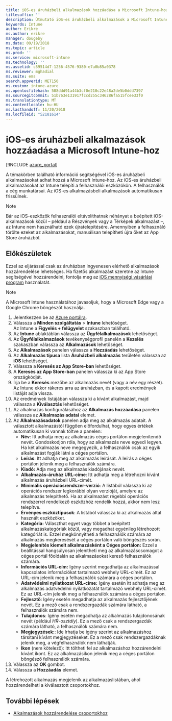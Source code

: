 ```yaml
---
title: iOS-es áruházbeli alkalmazások hozzáadása a Microsoft Intune-hoz
titlesuffix: ''
description: Útmutató iOS-es áruházbeli alkalmazások a Microsoft Intune-ba való hozzáadásához.
keywords: Intune
author: Erikre
ms.author: erikre
manager: dougeby
ms.date: 09/19/2018
ms.topic: article
ms.prod: ''
ms.service: microsoft-intune
ms.technology: ''
ms.assetid: c59514d7-1256-4576-9380-e7a0b85a0378
ms.reviewer: mghadial
ms.suite: ems
search.appverid: MET150
ms.custom: intune-azure
ms.openlocfilehash: 508ddd91a44b3cf0e210c22e48a2de5b0ddd7397
ms.sourcegitcommit: 51b763e131917fccd255c346286fa515fcee33f0
ms.translationtype: MT
ms.contentlocale: hu-HU
ms.lasthandoff: 11/20/2018
ms.locfileid: "52181614"
---
```

# <a name="add-ios-store-apps-to-microsoft-intune"></a>iOS-es áruházbeli alkalmazások hozzáadása a Microsoft Intune-hoz

[!INCLUDE [azure_portal](./includes/azure_portal.md)]

A témakörben található információ segítségével iOS-es áruházbeli alkalmazásokat adhat hozzá a Microsoft Intune-hoz. Az iOS-es áruházbeli alkalmazásokat az Intune telepíti a felhasználói eszközökön. A felhasználók a cég munkatársai. Az iOS-es alkalmazásbeli alkalmazások automatikusan frissülnek.

>[!NOTE]
>Bár az iOS-eszközök felhasználói eltávolíthatnak néhányat a beépített iOS-alkalmazások közül – például a Részvények vagy a Térképek alkalmazást –, az Intune nem használható ezek újratelepítésére. Amennyiben a felhasználó törölte ezeket az alkalmazásokat, manuálisan telepítheti újra őket az App Store áruházból.

## <a name="before-you-start"></a>Előkészületek

Ezzel az eljárással csak az áruházban ingyenesen elérhető alkalmazások hozzárendelése lehetséges. Ha fizetős alkalmazást szeretne az Intune segítségével hozzárendelni, fontolja meg az [iOS mennyiségi vásárlási program](vpp-apps-ios.md) használatát.

>[!NOTE]
>A Microsoft Intune használatához javasoljuk, hogy a Microsoft Edge vagy a Google Chrome böngészőt használja.

1. Jelentkezzen be az [Azure portálra](https://portal.azure.com).
2. Válassza a **Minden szolgáltatás** > **Intune** lehetőséget.  
    Az Intune a **Figyelés + felügyelet** szakaszban található.
3. Az **Intune** ablaktáblán válassza az **Ügyfélalkalmazások** lehetőséget.
4. Az **Ügyfélalkalmazások** tevékenységprofil panelén a **Kezelés** szakaszban válassza az **Alkalmazások** lehetőséget.
5. Az **Alkalmazások** panelen válassza a **Hozzáadás** lehetőséget.
6. Az **Alkalmazás típusa** lista **Áruházbeli alkalmazás** területén válassza az **iOS** lehetőséget.
7. Válassza a **Keresés az App Store-ban** lehetőséget.
8. A **Keresés az App Store-ban** panelen válassza ki az App Store országkódját.
9. Írja be a **Keresés** mezőbe az alkalmazás nevét (vagy a név egy részét).  
    Az Intune ekkor rákeres arra az áruházban, és a kapott eredmények listáját adja vissza.
10. Az eredmények listájában válassza ki a kívánt alkalmazást, majd válassza a **Kiválasztás** lehetőséget.
11. Az alkalmazás konfigurálásához az **Alkalmazás hozzáadása** panelen válassza az **Alkalmazás adatai** elemet.
12. Az **Alkalmazásadatok** panelen adja meg az alkalmazás adatait. A választott alkalmazástól függően előfordulhat, hogy egyes értékek automatikusan ki vannak töltve a panelen:
    - **Név**: Itt adhatja meg az alkalmazás céges portálon megjelenítendő nevét. Gondoskodjon róla, hogy az alkalmazás neve egyedi legyen. Ha két alkalmazás neve megegyezik, a felhasználók csak az egyik alkalmazást fogják látni a céges portálon.
    - **Leírás**: Itt adhatja meg az alkalmazás leírását. A leírás a céges portálon jelenik meg a felhasználók számára.
    - **Kiadó:** Adja meg az alkalmazás kiadójának nevét.
    - **Alkalmazás-áruház URL-címe**: Itt adhatja meg a létrehozni kívánt alkalmazás áruházbeli URL-címét.
    - **Minimális operációsrendszer-verzió**: A listából válassza ki az operációs rendszer legkorábbi olyan verzióját, amelyre az alkalmazás telepíthető. Ha az alkalmazást régebbi operációs rendszerrel rendelkező eszközhöz rendelik hozzá, akkor nem lesz telepítve.
    - **Érvényes eszköztípusok**: A listából válassza ki az alkalmazás által használt eszközöket.
    - **Kategória:** Választhat egyet vagy többet a beépített alkalmazáskategóriák közül, vagy megadhat egyénileg létrehozott kategóriát is. Ezzel megkönnyítheti a felhasználók számára az alkalmazás megkeresését a céges portálon való böngészés során.
    - **Megjelenítés kiemelt alkalmazásként a Céges portálon:** Ezzel a beállítással hangsúlyosan jelenítheti meg az alkalmazáscsomagot a céges portál főoldalán az alkalmazásokat kereső felhasználók számára.
    - **Információs URL-cím:** Igény szerint megadhatja az alkalmazással kapcsolatos információkat tartalmazó webhely URL-címét. Ez az URL-cím jelenik meg a felhasználók számára a céges portálon.
    - **Adatvédelmi nyilatkozat URL-címe:** Igény esetén itt adhatja meg az alkalmazás adatvédelmi nyilatkozatát tartalmazó webhely URL-címét. Ez az URL-cím jelenik meg a felhasználók számára a céges portálon.
    - **Fejlesztő**: Igény esetén megadhatja az alkalmazás fejlesztőjének nevét. Ez a mező csak a rendszergazdák számára látható, a felhasználók számára nem.
    - **Tulajdonos**: Igény esetén megadhatja az alkalmazás tulajdonosának nevét (például *HR-osztály*). Ez a mező csak a rendszergazdák számára látható, a felhasználók számára nem.
    - **Megjegyzések:**: Ide írhatja be igény szerint az alkalmazáshoz társítani kívánt megjegyzéseket. Ez a mező csak rendszergazdáknak jelenik meg, a végfelhasználók nem láthatják.
    - **Ikon** (nem kötelező): Itt töltheti fel az alkalmazáshoz hozzárendelni kívánt ikont. Ez az alkalmazásikon jelenik meg a céges portálon böngésző felhasználók számára.
13. Válassza az **OK** gombot.
14. Válassza a **Hozzáadás** elemet.

A létrehozott alkalmazás megjelenik az alkalmazáslistában, ahol hozzárendelheti a kiválasztott csoportokhoz.

## <a name="next-steps"></a>További lépések

- [Alkalmazások hozzárendelése csoportokhoz](apps-deploy.md)

